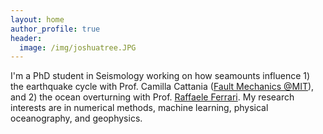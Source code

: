 ```yaml
---
layout: home
author_profile: true
header:
  image: /img/joshuatree.JPG
---
```


I'm a PhD student in Seismology working on how seamounts influence 1) the earthquake cycle with Prof. Camilla Cattania ([Fault Mechanics @MIT]), and 2) the ocean overturning with Prof. [Raffaele Ferrari]. My research interests are in numerical methods, machine learning, physical oceanography, and geophysics.

[Fault Mechanics @MIT]: https://eqsci.mit.edu/camcat/
[Raffaele Ferrari]: http://ferrari.mit.edu/
